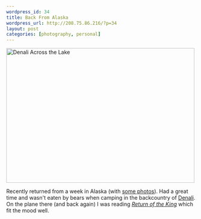 ```yaml
--- 
wordpress_id: 34
title: Back From Alaska
wordpress_url: http://208.75.86.216/?p=34
layout: post
categories: [photography, personal]
---
```

<div class="flickr-frame">
<a href="http://www.flickr.com/photos/downtree/280311203/" title="Photo Sharing"><img src="http://farm1.static.flickr.com/87/280311203_429e3b0a47.jpg" class="flickr-photo" width="500" height="357" alt="Denali Across the Lake" /></a>
</div>

Recently returned from a week in Alaska (with <a href="http://flickr.com/photos/downtree/sets/72157594346580665/">some photos</a>). Had a great time and wasn't eaten by bears when camping in the backcountry of <a href="http://www.nps.gov/dena/">Denali</a>. On the plane there (and back again) I was reading <i><a href="http://www.amazon.com/exec/obidos/ASIN/0618002243/mikechampion">Return of the King</a></i> which fit the mood well.
